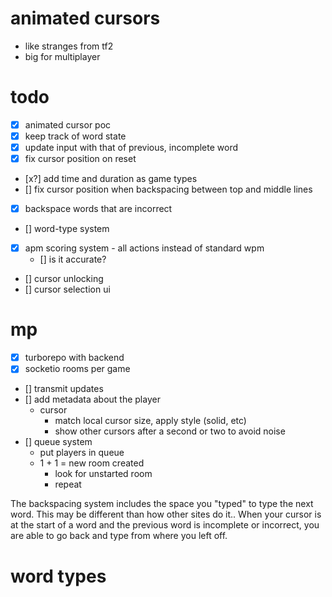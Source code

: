 # animated cursors
  - like stranges from tf2
  - big for multiplayer



# todo
- [x] animated cursor poc
- [x] keep track of word state
- [x] update input with that of previous, incomplete word
- [x] fix cursor position on reset
- [x?] add time and duration as game types
- [] fix cursor position when backspacing between top and middle lines
- [x] backspace words that are incorrect
- [] word-type system
- [x] apm scoring system - all actions instead of standard wpm
  - [] is it accurate?
- [] cursor unlocking
- [] cursor selection ui

# mp
- [x] turborepo with backend
- [x] socketio rooms per game
- [] transmit updates
- [] add metadata about the player
  - cursor
    - match local cursor size, apply style (solid, etc)
    - show other cursors after a second or two to avoid noise
- [] queue system
  - put players in queue
  - 1 + 1 = new room created
    - <next player queue> look for unstarted room
    - repeat

The backspacing system includes the space you "typed" to type the next word. This may be different than how other sites do it.. When your cursor is at the start of a word and the previous word is incomplete or incorrect, you are able to go back and type from where you left off.


# word types
